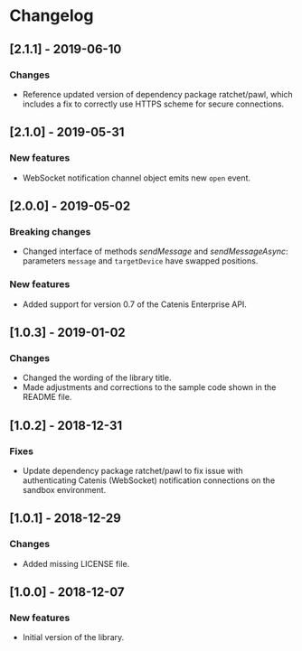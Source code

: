 # Changelog

## [2.1.1] - 2019-06-10

### Changes
- Reference updated version of dependency package ratchet/pawl, which includes a fix to correctly use HTTPS scheme for secure connections.

## [2.1.0] - 2019-05-31

### New features
- WebSocket notification channel object emits new `open` event.

## [2.0.0] - 2019-05-02

### Breaking changes
- Changed interface of methods *sendMessage* and *sendMessageAsync*: parameters `message` and `targetDevice` have swapped positions.

### New features
- Added support for version 0.7 of the Catenis Enterprise API.

## [1.0.3] - 2019-01-02

### Changes
- Changed the wording of the library title.
- Made adjustments and corrections to the sample code shown in the README file.

## [1.0.2] - 2018-12-31

### Fixes
- Update dependency package ratchet/pawl to fix issue with authenticating Catenis (WebSocket) notification connections
 on the sandbox environment.

## [1.0.1] - 2018-12-29

### Changes
- Added missing LICENSE file.

## [1.0.0] - 2018-12-07

### New features
- Initial version of the library.
